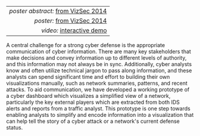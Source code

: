 |      |
| ---: |
| *poster abstract:* [from VizSec 2014](paper.pdf) |
| *poster:* [from VizSec 2014](poster.png) |
| *video:* [interactive demo](https://www.youtube.com/watch?v=7-RkJOdqHvI&feature=youtu.be) |

A central challenge for a strong cyber defense is the appropriate communication of cyber information. There are many key stakeholders that make decisions and convey information up to different levels of authority, and this information may not always be in sync. Additionally, cyber analysts know and often utilize technical jargon to pass along information, and these analysts can spend significant time and effort to building their own visualizations manually, such as network summaries, patterns, and recent attacks. To aid communication, we have developed a working prototype of a cyber dashboard which visualizes a simplified view of a network, particularly the key external players which are extracted from both IDS alerts and reports from a traffic analyst. This prototype is one step towards enabling analysts to simplify and encode information into a visualization that can help tell the story of a cyber attack or a network's current defense status.
